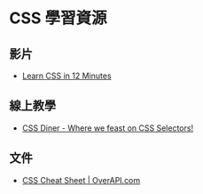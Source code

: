 # CSS 學習資源

## 影片
* [Learn CSS in 12 Minutes](https://www.youtube.com/watch?v=0afZj1G0BIE)

## 線上教學
* [CSS Diner - Where we feast on CSS Selectors!](http://flukeout.github.io/)

## 文件
* [CSS Cheat Sheet | OverAPI.com](http://overapi.com/css/)
